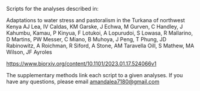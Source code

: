 Scripts for the analyses described in:

Adaptations to water stress and pastoralism in the Turkana of northwest Kenya
AJ Lea, IV Caldas, KM Garske, J Echwa, M Gurven, C Handley, J Kahumbu, Kamau, P Kinyua, F Lotukoi, A Lopurudoi, S Lowasa, R Mallarino, D Martins, PW Messer, C Miano, B Muhoya, J Peng, T Phung, JD Rabinowitz, A Roichman, R Siford, A Stone, AM Taravella Oill, S Mathew, MA Wilson, JF Ayroles

https://www.biorxiv.org/content/10.1101/2023.01.17.524066v1

The supplementary methods link each script to a given analyses. If you have any questions, please email amandalea7180@gmail.com
